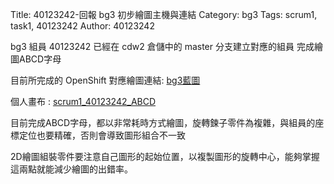 Title: 40123242-回報 bg3 初步繪圖主機與連結
Category: bg3
Tags: scrum1, task1, 40123242
Author: 40123242


bg3 組員 40123242 已經在 cdw2 倉儲中的 master 分支建立對應的組員 完成繪圖ABCD字母

<!-- PELICAN_END_SUMMARY -->

目前所完成的 OpenShift 對應繪圖連結: <a href="">bg3藍圖</a> 

個人畫布 : <a href="">scrum1_40123242_ABCD</a>

目前完成ABCD字母，都以非常耗時方式繪圖，旋轉鍊子零件為複雜，與組員的座標定位也要精確，否則會導致圖形組合不一致

2D繪圖組裝零件要注意自己圖形的起始位置，以複製圖形的旋轉中心，能夠掌握這兩點就能減少繪圖的出錯率。

